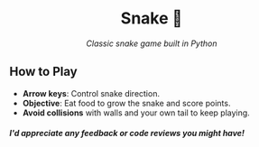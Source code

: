 <h1 align="center">Snake 🐍</h1>
<p align="center"><em>Classic snake game built in Python</em></p>

## How to Play
* **Arrow keys**: Control snake direction.
* **Objective**: Eat food to grow the snake and score points.
* **Avoid collisions** with walls and your own tail to keep playing.

#### *I'd appreciate any feedback or code reviews you might have!*
